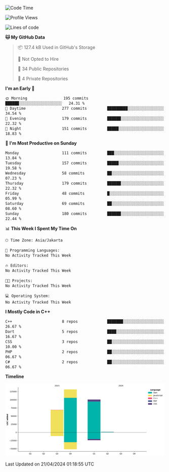 <!--START_SECTION:waka-->
![Code Time](http://img.shields.io/badge/Code%20Time-67%20hrs%2035%20mins-blue)

![Profile Views](http://img.shields.io/badge/Profile%20Views-21-blue)

![Lines of code](https://img.shields.io/badge/From%20Hello%20World%20I%27ve%20Written-301.4%20thousand%20lines%20of%20code-blue)

**🐱 My GitHub Data** 

> 📦 127.4 kB Used in GitHub's Storage 
 > 
> 🚫 Not Opted to Hire
 > 
> 📜 34 Public Repositories 
 > 
> 🔑 4 Private Repositories 
 > 
**I'm an Early 🐤** 

```text
🌞 Morning                195 commits         ██████░░░░░░░░░░░░░░░░░░░   24.31 % 
🌆 Daytime                277 commits         █████████░░░░░░░░░░░░░░░░   34.54 % 
🌃 Evening                179 commits         ██████░░░░░░░░░░░░░░░░░░░   22.32 % 
🌙 Night                  151 commits         █████░░░░░░░░░░░░░░░░░░░░   18.83 % 
```
📅 **I'm Most Productive on Sunday** 

```text
Monday                   111 commits         ███░░░░░░░░░░░░░░░░░░░░░░   13.84 % 
Tuesday                  157 commits         █████░░░░░░░░░░░░░░░░░░░░   19.58 % 
Wednesday                58 commits          ██░░░░░░░░░░░░░░░░░░░░░░░   07.23 % 
Thursday                 179 commits         ██████░░░░░░░░░░░░░░░░░░░   22.32 % 
Friday                   48 commits          █░░░░░░░░░░░░░░░░░░░░░░░░   05.99 % 
Saturday                 69 commits          ██░░░░░░░░░░░░░░░░░░░░░░░   08.60 % 
Sunday                   180 commits         ██████░░░░░░░░░░░░░░░░░░░   22.44 % 
```


📊 **This Week I Spent My Time On** 

```text
🕑︎ Time Zone: Asia/Jakarta

💬 Programming Languages: 
No Activity Tracked This Week

🔥 Editors: 
No Activity Tracked This Week

🐱‍💻 Projects: 
No Activity Tracked This Week

💻 Operating System: 
No Activity Tracked This Week
```

**I Mostly Code in C++** 

```text
C++                      8 repos             ███████░░░░░░░░░░░░░░░░░░   26.67 % 
Dart                     5 repos             ████░░░░░░░░░░░░░░░░░░░░░   16.67 % 
CSS                      3 repos             ██░░░░░░░░░░░░░░░░░░░░░░░   10.00 % 
PHP                      2 repos             ██░░░░░░░░░░░░░░░░░░░░░░░   06.67 % 
C#                       2 repos             ██░░░░░░░░░░░░░░░░░░░░░░░   06.67 % 
```



**Timeline**

![Lines of Code chart](https://raw.githubusercontent.com/PradiptaAhmad/PradiptaAhmad/main/assets/bar_graph.png)


 Last Updated on 21/04/2024 01:18:55 UTC
<!--END_SECTION:waka-->
